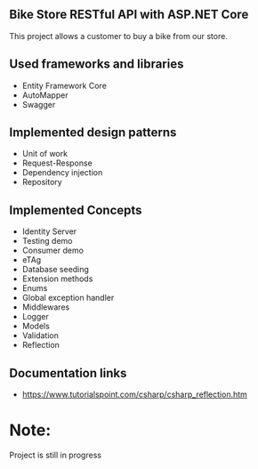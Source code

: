 ## Bike Store RESTful API with ASP.NET Core

This project allows a customer to buy a bike from our store.

## Used frameworks and libraries

* Entity Framework Core
* AutoMapper
* Swagger

## Implemented design patterns
*  Unit of work
*  Request-Response
*  Dependency injection
*  Repository

## Implemented Concepts
* Identity Server
* Testing demo
* Consumer demo
* eTAg
* Database seeding
* Extension methods
* Enums
* Global exception handler
* Middlewares 
* Logger
* Models
* Validation
* Reflection

## Documentation links
* https://www.tutorialspoint.com/csharp/csharp_reflection.htm


# Note:
  Project is still in progress
